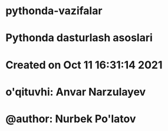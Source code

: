 # pythonda-vazifalar
# Pythonda dasturlash asoslari
# Created on  Oct 11 16:31:14 2021
# o'qituvhi: Anvar Narzulayev
# @author: Nurbek Po'latov
